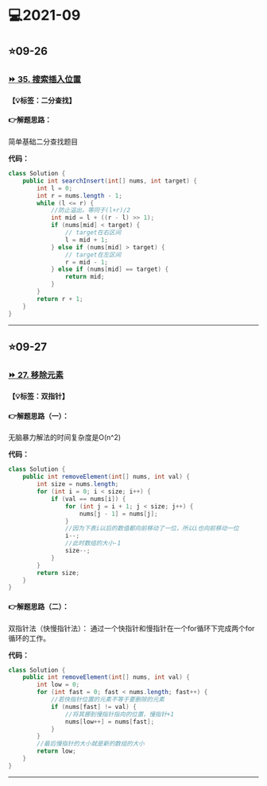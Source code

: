 # 💻2021-09

## ⭐09-26

### [⏩ 35. 搜索插入位置](https://leetcode-cn.com/problems/search-insert-position/)

**【💡标签：二分查找】**

#### 👉解题思路：

简单基础二分查找题目

**代码：**

```java
class Solution {
    public int searchInsert(int[] nums, int target) {
        int l = 0;
        int r = nums.length - 1;
        while (l <= r) {
            //防止溢出，等同于(l+r)/2
            int mid = l + ((r - l) >> 1);
            if (nums[mid] < target) {
                // target在右区间
                l = mid + 1;
            } else if (nums[mid] > target) {
                // target在左区间
                r = mid - 1;
            } else if (nums[mid] == target) {
                return mid;
            }
        }
        return r + 1;
    }
}
```

***

## ⭐09-27

### [⏩ 27. 移除元素](https://leetcode-cn.com/problems/remove-element/)

**【💡标签：双指针】**

#### 👉解题思路（一）：

无脑暴力解法的时间复杂度是O(n^2)

**代码：**

```java
class Solution {
    public int removeElement(int[] nums, int val) {
        int size = nums.length;
        for (int i = 0; i < size; i++) {
            if (val == nums[i]) {
                for (int j = i + 1; j < size; j++) {
                    nums[j - 1] = nums[j];
                }
                //因为下表i以后的数值都向前移动了一位，所以i也向前移动一位
                i--;
                //此时数组的大小-1
                size--;
            }
        }
        return size;
    }
}
```

#### 👉解题思路（二）：

双指针法（快慢指针法）： 通过一个快指针和慢指针在一个for循环下完成两个for循环的工作。

**代码：**

```java
class Solution {
    public int removeElement(int[] nums, int val) {
        int low = 0;
        for (int fast = 0; fast < nums.length; fast++) {
            //若快指针位置的元素不等于要删除的元素
            if (nums[fast] != val) {
                //将其挪到慢指针指向的位置，慢指针+1
                nums[low++] = nums[fast];
            }
        }
        //最后慢指针的大小就是新的数组的大小
        return low;
    }
}
```

***
